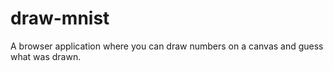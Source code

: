 # draw-mnist
A browser application where you can draw numbers on a canvas and guess what was drawn.
